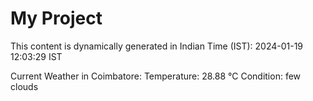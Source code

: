# My Project

This content is dynamically generated in Indian Time (IST): 2024-01-19 12:03:29 IST


Current Weather in Coimbatore:
Temperature: 28.88 °C
Condition: few clouds
